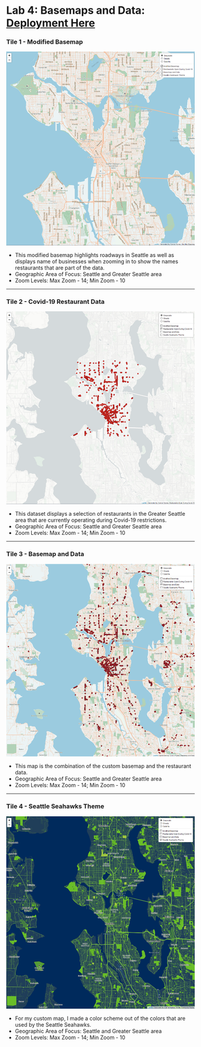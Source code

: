 # Lab 4: Basemaps and Data: [Deployment Here](https://hynesconnor.github.io/basemaps/)
### Tile 1 - Modified Basemap
![Map](img/basemap.png "Modified Basemap")
- This modified basemap highlights roadways in Seattle as well as displays name of businesses when zooming in to show the names restaurants that are part of the data.
- Geographic Area of Focus: Seattle and Greater Seattle area
- Zoom Levels: Max Zoom - 14; Min Zoom - 10
---
### Tile 2 - Covid-19 Restaurant Data
![Map](img/data.png "Restaurant Data")
- This dataset displays a selection of restaurants in the Greater Seattle area that are currently operating during Covid-19 restrictions.
- Geographic Area of Focus: Seattle and Greater Seattle area
- Zoom Levels: Max Zoom - 14; Min Zoom - 10
---
### Tile 3 - Basemap and Data
![Map](img/basemap_data.png "Basemap and Data")
- This map is the combination of the custom basemap and the restaurant data.
- Geographic Area of Focus: Seattle and Greater Seattle area
- Zoom Levels: Max Zoom - 14; Min Zoom - 10
---
### Tile 4 - Seattle Seahawks Theme
![Map](img/theme.png "Seahawks Theme")
- For my custom map, I made a color scheme out of the colors that are used by the Seattle Seahawks.
- Geographic Area of Focus: Seattle and Greater Seattle area
- Zoom Levels: Max Zoom - 14; Min Zoom - 10
